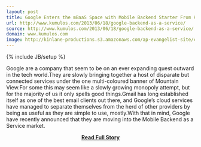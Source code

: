 ```yaml
---
layout: post
title: Google Enters the mBaaS Space with Mobile Backend Starter From Kumulos Backend as a Service
url: http://www.kumulos.com/2013/06/18/google-backend-as-a-service/
source: http://www.kumulos.com/2013/06/18/google-backend-as-a-service/
domain: www.kumulos.com
image: http://kinlane-productions.s3.amazonaws.com/ap-evangelist-site/curated/screenshots/9966_www_kumulos_com.png
---
```

{% include JB/setup %}<p>Google are a company that seem to be on an ever expanding quest outward in the tech world.They are slowly bringing together a host of disparate but connected services under the one multi-coloured banner of Mountain View.For some this may seem like a slowly growing monopoly attempt, but for the majority of us it only spells good things.Gmail has long established itself as one of the best email clients out there, and Google’s cloud services have managed to separate themselves from the herd of other providers by being as useful as they are simple to use, mostly.With that in mind, Google have recently announced that they are moving into the Mobile Backend as a Service market.</p>
<center><p><a href="http://www.kumulos.com/2013/06/18/google-backend-as-a-service/" style='padding:25px; font-sze:18px; font-weight: bold;'>Read Full Story</a></p></center>
